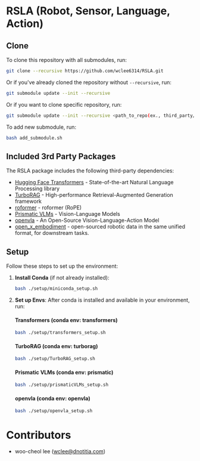 # RSLA (Robot, Sensor, Language, Action)

## Clone

To clone this repository with all submodules, run:

```bash
git clone --recursive https://github.com/wclee6314/RSLA.git
```

Or if you've already cloned the repository without `--recursive`, run:

```bash
git submodule update --init --recursive
```

Or if you want to clone specific repository, run:

```bash
git submodule update --init --recursive <path_to_repo(ex., third_party/TurboRAG)>
```

To add new submodule, run:
```bash
bash add_submodule.sh
```

## Included 3rd Party Packages

The RSLA package includes the following third-party dependencies:

* [Hugging Face Transformers](https://github.com/huggingface/transformers) - State-of-the-art Natural Language Processing library
* [TurboRAG](https://github.com/turborag/TurboRAG) - High-performance Retrieval-Augmented Generation framework
* [roformer](https://github.com/ZhuiyiTechnology/roformer) - roformer (RoPE)
* [Prismatic VLMs](https://github.com/TRI-ML/prismatic-vlms) - Vision-Language Models
* [openvla](https://github.com/openvla/openvla) - An Open-Source Vision-Language-Action Model
* [open_x_embodiment](https://github.com/google-deepmind/open_x_embodiment) - open-sourced robotic data in the same unified format, for downstream tasks.




## Setup

Follow these steps to set up the environment:

1. **Install Conda** (if not already installed):
   ```bash
   bash ./setup/miniconda_setup.sh
   ```

2. **Set up Envs**:
   After conda is installed and available in your environment, run:
   #### Transformers (conda env: transformers)
   ```bash
   bash ./setup/transformers_setup.sh
   ```
   
   #### TurboRAG (conda env: turborag)
   ```bash
   bash ./setup/TurboRAG_setup.sh
   ```

   #### Prismatic VLMs (conda env: prismatic)
   ```bash
   bash ./setup/prismaticVLMs_setup.sh
   ```

   #### openvla (conda env: openvla)
   ```bash
   bash ./setup/openvla_setup.sh
   ```

# Contributors
- woo-cheol lee (wclee@dnotitia.com)
